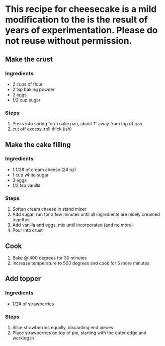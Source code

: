 # This recipe for cheesecake is a mild modification to the  is the result of years of experimentation.  Please do not reuse without permission.

## Make the crust
### Ingredients
* 2 cups of flour
* 2 tsp baking powder
* 2 eggs
* 1/2 cup sugar
### Steps
1. Press into spring form cake pan, about 1" away from top of pan
1. cut off excess, roll thick (ish)

## Make the cake filling
### Ingredients
* 1 1/2# of cream cheese (24 oz)
* 1 cup white sugar
* 3 eggs
* 1/2 tsp vanilla
### Steps
1. Soften cream cheese in stand mixer
1. Add sugar, run for a few minutes until all ingredients are nicely creamed together
1. Add vanilla and eggs, mix until incorporated (and no more)
1. Pour into crust

## Cook
1. Bake @ 400 degrees for 30 minutes
1. Increase temperature to 500 degrees and cook for 5 more minutes

## Add topper
### Ingredients
* 1/2# of strawberries
### Steps
1. Slice strawberries equally, discarding end pieces
1. Place strawberries on top of pie, starting with the outer edge and working in